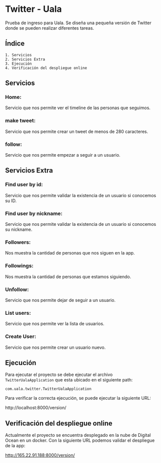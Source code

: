 # Twitter - Uala

Prueba de ingreso para Uala. Se diseña una pequeña versión de Twitter donde se pueden realizar diferentes tareas.

## Índice
    1. Servicios
    2. Servicios Extra
    3. Ejecución
    4. Verificación del despliegue online

## Servicios

### Home:
Servicio que nos permite ver el timeline de las personas que seguimos.
### make tweet:
Servicio que nos permite crear un tweet de menos de 280 caracteres.
### follow:
Servicio que nos permite empezar a seguir a un usuario.

## Servicios Extra

### Find user by id: 
Servicio que nos permite validar la existencia de un usuario si conocemos su ID.
### Find user by nickname: 
Servicio que nos permite validar la existencia de un usuario si conocemos su nickname.
### Followers: 
Nos muestra la cantidad de personas que nos siguen en la app.
### Followings: 
Nos muestra la cantidad de personas que estamos siguiendo.
### Unfollow: 
Servicio que nos permite dejar de seguir a un usuario.
### List users: 
Servicio que nos permite ver la lista de usuarios.
### Create User: 
Servicio que nos permite crear un usuario nuevo.

## Ejecución

Para ejecutar el proyecto se debe ejecutar el archivo `TwitterUalaApplication` que esta ubicado en el siguiente path:

```
com.uala.twitter.TwitterUalaApplication
```

Para verificar la correcta ejecución, se puede ejecutar la siguiente URL:

http://localhost:8000/version/

## Verificación del despliegue online
Actualmente el proyecto se encuentra desplegado en la nube de Digital Ocean en un docker. 
Con la siguiente URL podemos validar el despliegue de la app:

http://165.22.91.188:8000/version/